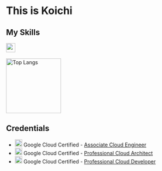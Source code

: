 # This is Koichi

## My Skills

<img height="25" src="https://skillicons.dev/icons?i=html,css,js,typescript,angular,react,next,swift,java,flutter,python,go,firebase,docker,gcp" /> <br /><br />
<img alt="Top Langs" height="150px" src="https://github-readme-stats.vercel.app/api/top-langs/?username=tkou15&layout=compact&show_icons=true&theme=dracula" />

## Credentials
- <img height="20" src="https://skillicons.dev/icons?i=gcp" /> Google Cloud Certified - [Associate Cloud Engineer](https://google.accredible.com/334967a4-de96-4a13-9a46-ca0f901e4fb3)
- <img height="20" src="https://skillicons.dev/icons?i=gcp" /> Google Cloud Certified - [Professional Cloud Architect](https://google.accredible.com/8380b048-b3f3-4006-9656-cb56deabb111)
- <img height="20" src="https://skillicons.dev/icons?i=gcp" /> Google Cloud Certified - [Professional Cloud Developer](https://www.credly.com/badges/e00ff046-debf-4728-ab9d-55a3934daef9)
